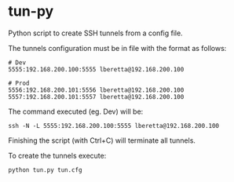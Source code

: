 # tun-py

Python script to create SSH tunnels from a config file.

The tunnels configuration must be in file with the format as follows:

    # Dev
    5555:192.168.200.100:5555 lberetta@192.168.200.100

    # Prod
    5556:192.168.200.101:5556 lberetta@192.168.200.100
    5557:192.168.200.101:5557 lberetta@192.168.200.100

The command executed (eg. Dev) will be:

    ssh -N -L 5555:192.168.200.100:5555 lberetta@192.168.200.100

Finishing the script (with Ctrl+C) will terminate all tunnels.

To create the tunnels execute:

    python tun.py tun.cfg
